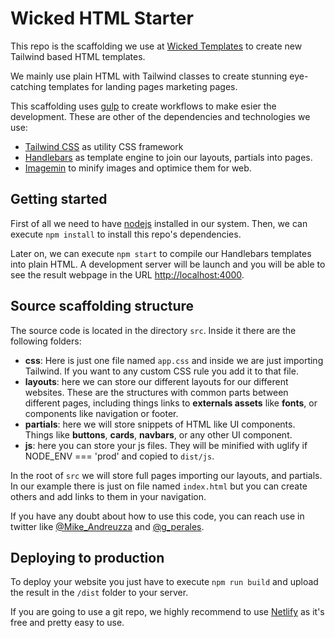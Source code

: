 # Wicked HTML Starter

This repo is the scaffolding we use at [Wicked Templates](https://wickedtemplates.com) to create new
Tailwind based HTML templates.

We mainly use plain HTML with Tailwind classes to create stunning eye-catching templates for landing pages
marketing pages.

This scaffolding uses [gulp](https://gulpjs.com/) to create workflows to make esier the development. These
are other of the dependencies and technologies we use:

- [Tailwind CSS](https://tailwindcss.com/) as utility CSS framework
- [Handlebars](https://handlebarsjs.com/) as template engine to join our layouts, partials into pages.
- [Imagemin](https://github.com/imagemin/imagemin) to minify images and optimice them for web.

## Getting started

First of all we need to have [nodejs](https://nodejs.org/) installed in our system. Then, we can execute
`npm install` to install this repo's dependencies.

Later on, we can execute `npm start` to compile our Handlebars templates into plain HTML. A development
server will be launch and you will be able to see the result webpage in the URL [http://localhost:4000](http://localhost:4000/).

## Source scaffolding structure

The source code is located in the directory `src`. Inside it there are the following folders:

- **css**: Here is just one file named `app.css` and inside we are just importing Tailwind. If you want to
any custom CSS rule you add it to that file.
- **layouts**: here we can store our different layouts for our different websites. These are the structures
with common parts between different pages, including things links to **externals assets** like **fonts**,
or components like navigation or footer.
- **partials**: here we will store snippets of HTML like UI components. Things like **buttons**, **cards**,
**navbars**, or any other UI component.
- **js**: here you can store your js files. They will be minified with uglify if NODE_ENV === 'prod' and copied to `dist/js`.

In the root of `src` we will store full pages importing our layouts, and partials. In our example there is just
on file named `index.html` but you can create others and add links to them in your navigation.

If you have any doubt about how to use this code, you can reach use in twitter like [@Mike_Andreuzza](https://twitter.com/Mike_Andreuzza)
and [@g_perales](https://twitter.com/g_perales).

## Deploying to production

To deploy your website you just have to execute `npm run build` and upload the result in the `/dist` folder
to your server.

If you are going to use a git repo, we highly recommend to use [Netlify](https://www.netlify.com/) as it's free
and pretty easy to use.
